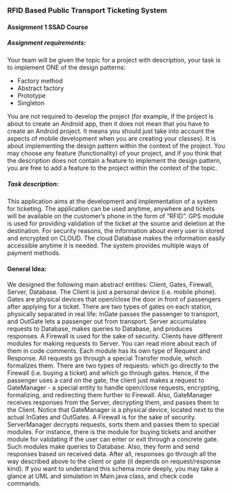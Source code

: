 ### RFID Based Public Transport Ticketing System

#### Assignment 1 SSAD Course



##### **Assignment requirements:**

Your team will be given the topic for a project with description, your task is to implement ONE of the design patterns:

- Factory method
- Abstract factory
- Prototype
- Singleton

You are not required to develop the project (for example, if the project is about to create an Android app, then it does not mean that you have to create an Android project. It means you should just take into account the aspects of mobile development when you are creating your classes). It is about implementing the design pattern within the context of the project. You may choose any feature (functionality) of your project, and if you think that the description does not contain a feature to implement the design pattern, you are free to add a feature to the project within the context of the topic.



#####  **Task description:**

This application aims at the development and implementation of a system for ticketing. The application can be used anytime, anywhere and tickets will be available on the customer’s phone in the form of “RFID”. GPS module is used for providing validation of the ticket at the source and deletion at the destination. For security reasons, the information about every user is stored and encrypted on CLOUD. The cloud Database makes the information easily accessible anytime it is needed. The system provides multiple ways of payment methods.

#### **General Idea:**
We designed the following main abstract entities: Client, Gates, Firewall, Server, Database. The Client is just a personal device (i.e. mobile phone). Gates are physical devices that open/close the door in front of passengers after applying for a ticket. There are two types of gates on each station, physically separated in real life: InGate passes the passenger to transport, and OutGate lets a passenger out from transport. Server accumulates requests to Database, makes queries to Database, and produces responses. A Firewall is used for the sake of security.
Clients have different modules for making requests to Server. You can read more about each of them in code comments. Each module has its own type of Request and Response. All requests go through a special Transfer module, which formalizes them. There are two types of requests: which go directly to the Firewall (i.e. buying a ticket) and which go through gates. Hence, if the passenger uses a card on the gate, the client just makes a request to GateManager - a special entity to handle open/close requests, encrypting, formalizing, and redirecting them further to Firewall. Also, GateManager receives responses from the Server, decrypting them, and passes them to the Client. Notice that GateManager is a physical device, located next to the actual InGates and OutGates. A Firewall is for the sake of security. ServerManager decrypts requests, sorts them and passes them to special modules. For instance, there is the module for buying tickets and another module for validating if the user can enter or exit through a concrete gate. Such modules make queries to Database. Also, they form and send responses based on received data. After all, responses go through all the way described above to the client or gate (it depends on request/response kind). If you want to understand this schema more deeply, you may take a glance at UML and simulation in Main.java class, and check code commands.
